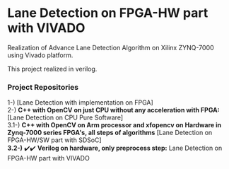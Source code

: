# Lane Detection on FPGA-HW part with VIVADO
Realization of Advance Lane Detection Algorithm on Xilinx ZYNQ-7000 using Vivado platform. <br />

This project realized in verilog. <br />

### Project Repositories
1-) [Lane Detection with implementation on FPGA] <br />
2-) **C++ with OpenCV on just CPU without any acceleration with FPGA:** [Lane Detection on CPU Pure Software] <br />
3.1-) **C++ with OpenCV on Arm processor and xfopencv on Hardware in Zynq-7000 series FPGA's, all steps of algorithms** [Lane Detection on FPGA-HW/SW part with SDSoC] <br />
**3.2-)** :heavy_check_mark::heavy_check_mark: **Verilog on hardware, only preprocess step:** Lane Detection on FPGA-HW part with VIVADO <br />